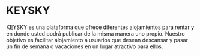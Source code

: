 # KEYSKY

KEYSKY es una plataforma que ofrece diferentes alojamientos para rentar y en donde usted podrá publicar de la misma manera uno propio. Nuestro objetivo es facilitar alojamiento a usuarios que desean descansar y pasar un fin de semana o vacaciones en un lugar atractivo para ellos.
